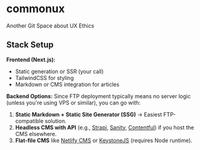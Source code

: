 # commonux
Another Git Space about UX Ethics

## Stack Setup

**Frontend (Next.js):**

- Static generation or SSR (your call)
- TailwindCSS for styling
- Markdown or CMS integration for articles

**Backend Options:**
Since FTP deployment typically means no server logic (unless you're using VPS or similar), you can go with:

1. **Static Markdown + Static Site Generator (SSG)** → Easiest FTP-compatible solution.
2. **Headless CMS with API** (e.g., [Strapi](https://strapi.io/), [Sanity](https://www.sanity.io/), [Contentful](https://www.contentful.com/)) if you host the CMS elsewhere.
3. **Flat-file CMS** like [Netlify CMS](https://www.netlifycms.org/) or [KeystoneJS](https://keystonejs.com/) (requires Node runtime).
